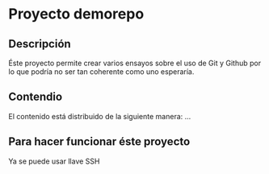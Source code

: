# Proyecto demorepo

## Descripción

Éste proyecto permite crear varios ensayos sobre el uso de Git y Github por lo que podría no ser tan coherente como uno esperaría.

## Contendio

El contenido está distribuido de la siguiente manera:
...

## Para hacer funcionar éste proyecto
Ya se puede usar llave SSH

